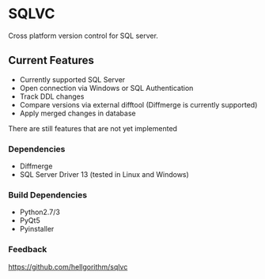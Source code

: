 # SQLVC
Cross platform version control for SQL server. 

## Current Features

* Currently supported SQL Server
* Open connection via Windows or SQL Authentication
* Track DDL changes
* Compare versions via external difftool (Diffmerge is currently supported)
* Apply merged changes in database


There are still features that are not yet implemented

### Dependencies
* Diffmerge
* SQL Server Driver 13 (tested in Linux and Windows)

### Build Dependencies 
* Python2.7/3
* PyQt5
* Pyinstaller

### Feedback

https://github.com/hellgorithm/sqlvc



